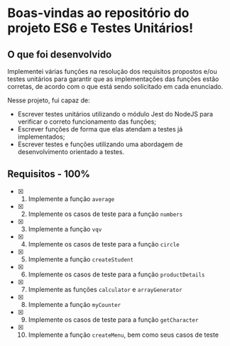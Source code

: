 # Boas-vindas ao repositório do projeto ES6 e Testes Unitários!

## O que foi desenvolvido 

  Implementei várias funções na resolução dos requisitos propostos e/ou testes unitários para garantir que as implementações das funções estão corretas, de acordo com o que está sendo solicitado em cada enunciado.

  Nesse projeto, fui capaz de:

  - Escrever testes unitários utilizando o módulo Jest do NodeJS para verificar o correto funcionamento das funções;
  - Escrever funções de forma que elas atendam a testes já implementados;
  - Escrever testes e funções utilizando uma abordagem de desenvolvimento orientado a testes.

 ## Requisitos - 100%

- [x] 1. Implemente a função `average`

- [x] 2. Implemente os casos de teste para a função `numbers`

- [x] 3. Implemente a função `vqv`

- [x] 4. Implemente os casos de teste para a função `circle`

- [x] 5. Implemente a função `createStudent`

- [x] 6. Implemente os casos de teste para a função `productDetails`

- [x] 7. Implemente as funções `calculator` e `arrayGenerator`

- [x] 8. Implemente a função `myCounter`

- [x] 9. Implemente os casos de teste para a função `getCharacter`

- [x] 10. Implemente a função `createMenu`, bem como seus casos de teste

